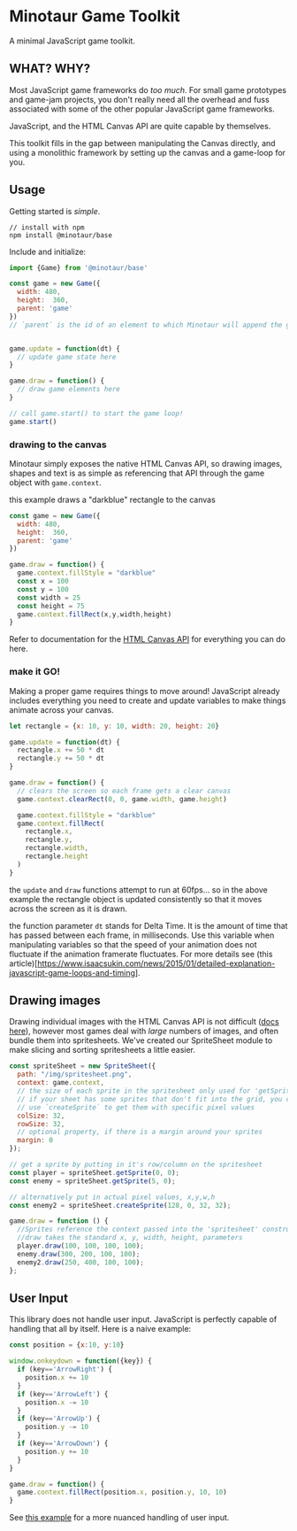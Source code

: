 # Minotaur Game Toolkit

A minimal JavaScript game toolkit.

## WHAT? WHY?

Most JavaScript game frameworks do _too much_.  For small game prototypes and game-jam projects, you don't really need all the overhead and fuss associated with some of the other popular JavaScript game frameworks.

JavaScript, and the HTML Canvas API are quite capable by themselves.

This toolkit fills in the gap between manipulating the Canvas directly, and using a monolithic framework by setting up the canvas and a game-loop for you.

## Usage

Getting started is _simple_.
```
// install with npm
npm install @minotaur/base
```

Include and initialize: 
```javascript
import {Game} from '@minotaur/base'

const game = new Game({
  width: 480,
  height:  360,
  parent: 'game'
})
// `parent` is the id of an element to which Minotaur will append the game-canvas


game.update = function(dt) {
  // update game state here
}

game.draw = function() {
  // draw game elements here
}

// call game.start() to start the game loop!
game.start()
```

### drawing to the canvas

Minotaur simply exposes the native HTML Canvas API, so drawing images, shapes and text is as simple as referencing that API through the game object with `game.context`.

this example draws a "darkblue" rectangle to the canvas
```javascript
const game = new Game({
  width: 480,
  height:  360,
  parent: 'game'
})

game.draw = function() {
  game.context.fillStyle = "darkblue"
  const x = 100
  const y = 100
  const width = 25
  const height = 75
  game.context.fillRect(x,y,width,height)
}
```

Refer to documentation for the [HTML Canvas API](https://developer.mozilla.org/en-US/docs/Web/API/CanvasRenderingContext2D) for everything you can do here. 

### make it GO!
Making a proper game requires things to move around! JavaScript already includes everything you need to create and update variables to make things animate across your canvas.
```javascript
let rectangle = {x: 10, y: 10, width: 20, height: 20}

game.update = function(dt) {
  rectangle.x += 50 * dt
  rectangle.y += 50 * dt
}

game.draw = function() {
  // clears the screen so each frame gets a clear canvas
  game.context.clearRect(0, 0, game.width, game.height)

  game.context.fillStyle = "darkblue"
  game.context.fillRect(
    rectangle.x,
    rectangle.y,
    rectangle.width,
    rectangle.height
  )
}
```
the `update` and `draw` functions attempt to run at 60fps... so in the above example the rectangle object is updated consistently so that it moves across the screen as it is drawn.

the function parameter `dt` stands for Delta Time. It is the amount of time that has passed between each frame, in milliseconds.  Use this variable when manipulating variables so that the speed of your animation does not fluctuate if the animation framerate fluctuates.  For more details see (this article)[https://www.isaacsukin.com/news/2015/01/detailed-explanation-javascript-game-loops-and-timing].

## Drawing images

Drawing individual images with the HTML Canvas API is not difficult ([docs here](https://developer.mozilla.org/en-US/docs/Web/API/CanvasRenderingContext2D/drawImage)), however most games deal with _large_ numbers of images, and often bundle them into spritesheets.  We've created our SpriteSheet module to make slicing and sorting spritesheets a little easier.

```javascript
const spriteSheet = new SpriteSheet({
  path: "/img/spritesheet.png",
  context: game.context,
  // the size of each sprite in the spritesheet only used for 'getSprite'
  // if your sheet has some sprites that don't fit into the grid, you can
  // use `createSprite` to get them with specific pixel values
  colSize: 32,
  rowSize: 32,
  // optional property, if there is a margin around your sprites
  margin: 0
});

// get a sprite by putting in it's row/column on the spritesheet
const player = spriteSheet.getSprite(0, 0);
const enemy = spriteSheet.getSprite(5, 0);

// alternatively put in actual pixel values, x,y,w,h
const enemy2 = spriteSheet.createSprite(128, 0, 32, 32);

game.draw = function () {
  //Sprites reference the context passed into the 'spritesheet' constructor
  //draw takes the standard x, y, width, height, parameters
  player.draw(100, 100, 100, 100);
  enemy.draw(300, 200, 100, 100);
  enemy2.draw(250, 400, 100, 100);
};
```

## User Input

This library does not handle user input.  JavaScript is perfectly capable of handling that all by itself.  Here is a naive example: 

```javascript
const position = {x:10, y:10}

window.onkeydown = function({key}) {
  if (key=='ArrowRight') {
    position.x += 10
  }
  if (key=='ArrowLeft') {
    position.x -= 10
  }
  if (key=='ArrowUp') {
    position.y -= 10
  }
  if (key=='ArrowDown') {
    position.y += 10
  }
}

game.draw = function() {
  game.context.fillRect(position.x, position.y, 10, 10)
}
```

See [this example](https://github.com/codyloyd/tiny-pong/blob/master/src/index.js#L15) for a more nuanced handling of user input.
